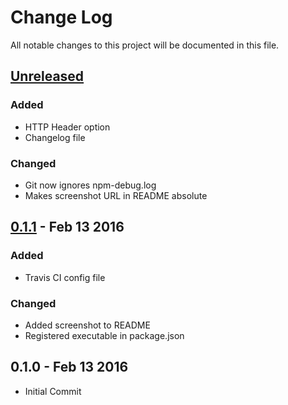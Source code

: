 # Change Log
All notable changes to this project will be documented in this file.

## [Unreleased]
### Added
- HTTP Header option
- Changelog file

### Changed
- Git now ignores npm-debug.log
- Makes screenshot URL in README absolute


## [0.1.1] - Feb 13 2016
### Added
- Travis CI config file

### Changed
- Added screenshot to README
- Registered executable in package.json


## 0.1.0 - Feb 13 2016
- Initial Commit


[Unreleased]: https://github.com/olivierlacan/keep-a-changelog/compare/v0.1.1...HEAD
[0.1.1]: https://github.com/olivierlacan/keep-a-changelog/compare/v0.1.0...v0.1.1
[0.1.0]: https://github.com/JordanAdams/graphql-doc-check/tree/v0.1.0
